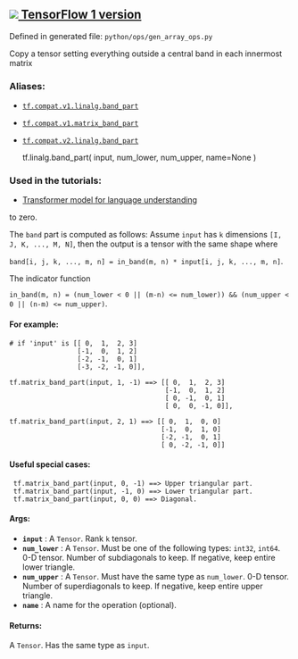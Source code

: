[ ![](https://tensorflow.google.cn/images/tf_logo_32px.png) TensorFlow 1
version](/versions/r1.15/api_docs/python/tf/linalg/band_part)  
---  
  
Defined in generated file: `python/ops/gen_array_ops.py`

Copy a tensor setting everything outside a central band in each innermost
matrix

### Aliases:

  * [`tf.compat.v1.linalg.band_part`](/api_docs/python/tf/linalg/band_part)
  * [`tf.compat.v1.matrix_band_part`](/api_docs/python/tf/linalg/band_part)
  * [`tf.compat.v2.linalg.band_part`](/api_docs/python/tf/linalg/band_part)

    
    
    tf.linalg.band_part(
        input,
        num_lower,
        num_upper,
        name=None
    )
    

### Used in the tutorials:

  * [Transformer model for language understanding](https://tensorflow.google.cn/tutorials/text/transformer)

to zero.

The `band` part is computed as follows: Assume `input` has `k` dimensions `[I,
J, K, ..., M, N]`, then the output is a tensor with the same shape where

`band[i, j, k, ..., m, n] = in_band(m, n) * input[i, j, k, ..., m, n]`.

The indicator function

`in_band(m, n) = (num_lower < 0 || (m-n) <= num_lower)) && (num_upper < 0 ||
(n-m) <= num_upper)`.

#### For example:

    
    
    # if 'input' is [[ 0,  1,  2, 3]
                     [-1,  0,  1, 2]
                     [-2, -1,  0, 1]
                     [-3, -2, -1, 0]],
    
    tf.matrix_band_part(input, 1, -1) ==> [[ 0,  1,  2, 3]
                                           [-1,  0,  1, 2]
                                           [ 0, -1,  0, 1]
                                           [ 0,  0, -1, 0]],
    
    tf.matrix_band_part(input, 2, 1) ==> [[ 0,  1,  0, 0]
                                          [-1,  0,  1, 0]
                                          [-2, -1,  0, 1]
                                          [ 0, -2, -1, 0]]
    

#### Useful special cases:

    
    
     tf.matrix_band_part(input, 0, -1) ==> Upper triangular part.
     tf.matrix_band_part(input, -1, 0) ==> Lower triangular part.
     tf.matrix_band_part(input, 0, 0) ==> Diagonal.
    

#### Args:

  * **`input`** : A `Tensor`. Rank `k` tensor.
  * **`num_lower`** : A `Tensor`. Must be one of the following types: `int32`, `int64`. 0-D tensor. Number of subdiagonals to keep. If negative, keep entire lower triangle.
  * **`num_upper`** : A `Tensor`. Must have the same type as `num_lower`. 0-D tensor. Number of superdiagonals to keep. If negative, keep entire upper triangle.
  * **`name`** : A name for the operation (optional).

#### Returns:

A `Tensor`. Has the same type as `input`.

